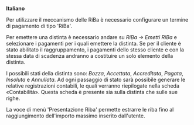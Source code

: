 **Italiano**

Per utilizzare il meccanismo delle RiBa è necessario configurare un
termine di pagamento di tipo 'RiBa'.

Per emettere una distinta è necessario andare su *RiBa → Emetti RiBa* e
selezionare i pagamenti per i quali emettere la distinta. Se per il
cliente è stato abilitato il raggruppamento, i pagamenti dello stesso
cliente e con la stessa data di scadenza andranno a costituire un solo
elemento della distinta.

I possibili stati della distinta sono: *Bozza*, *Accettata*,
*Accreditata*, *Pagata*, *Insoluta* e *Annullata*. Ad ogni passaggio di
stato sarà possibile generare le relative registrazioni contabili, le
quali verranno riepilogate nella scheda «Contabilità». Questa scheda è
presente sia sulla distinta che sulle sue righe.

La voce di menù 'Presentazione Riba' permette estrarre le riba fino al
raggiungimento dell'importo massimo inserito dall'utente.
